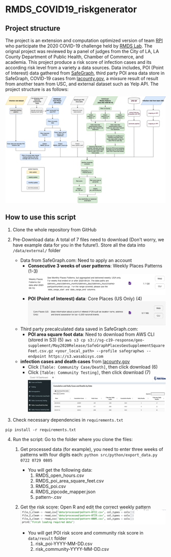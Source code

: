 # RMDS_COVID19_riskgenerator
## Project structure
The project is an extension and computation optimized version of team [RPI](https://github.com/Yueyang-Li-Elfa/Risk-Score-RPI-Solver) who participate the 2020 COVID-19 challenge held by [RMDS Lab](https://grmds.org/2020challenge). The orignal project was reviewed by a panel of judges from the City of LA, LA County Department of Public Health, Chamber of Commerce, and academia. This project produce a risk score of infection cases and its according risk level from a variety a data sources. Data includes, POI (Point of Interest) data gathered from [SafeGraph](https://www.safegraph.com/), third party POI area data store in SafeGraph, COVID-19 cases from [lacounty.gov](http://dashboard.publichealth.lacounty.gov/covid19_surveillance_dashboard), a mixsure result of result from another team from USC, and external dataset such as Yelp API. The project structure is as follows:

![RPI_RiskScore_FlowChart](data/internal/image/RPI_RiskScore_FlowChart.png)

## How to use this script

 1. Clone the whole repository from GitHub

 2. Pre-Download data:
 A total of 7 files need to download (Don't worry, we have example data for you in the future!). Store all the data into `/data/external/` folder
    * Data from SafeGraph.com: Need to apply an account
        * **Consecutive 3 weeks of user patterns**: Weekly Places Patterns (1-3)
        ![Weekly Places Patterns](data/internal/image/weekly.png)
        * **POI (Point of Interest) data**: Core Places (US Only) (4)
        ![poi](data/internal/image/poi.png) 
    * Third party precalculated data saved in SafeGraph.com:
        * **POI area square foot data**: Need to download from AWS CLI (stored in S3) (5)
        ```aws s3 cp s3://sg-c19-response/geo-supplement/May2020Release/SafeGraphPlacesGeoSupplementSquareFeet.csv.gz <your_local_path> --profile safegraphws --endpoint https://s3.wasabisys.com```
    * **infection cases and death cases** from [lacounty.gov](http://dashboard.publichealth.lacounty.gov/covid19_surveillance_dashboard/)
        * Click `[Table: Community Case/Death]`, then click download (6)
        * Click `[Table: Community Testing]`, then click download (7)
        ![test_death](data/internal/image/test_death.png)

3. Check necessary dependencies in `requirements.txt` 
```
pip install -r requirements.txt
```
4. Run the script:
Go to the folder where you clone the files:
    1. Get processed data (for example), you need to enter three weeks of patterns with four digits each:
    `python src/python/export_data.py 0722 0729 0805`
        * You will get the following data:
            1. RMDS_open_hours.csv 
            2. RMDS_poi_area_square_feet.csv
            3. RMDS_poi.csv
            4. RMDS_zipcode_mapper.json
            5. pattern-<date>.csv
            
    2. Get the risk score: Open R and edit the correct weekly pattern
        ![R_script](data/internal/image/R_script_shot.png)
        * You will get POI risk score and community risk score in `data/result` folder
            1. risk_poi-YYYY-MM-DD.csv
            2. risk_community-YYYY-MM-DD.csv

